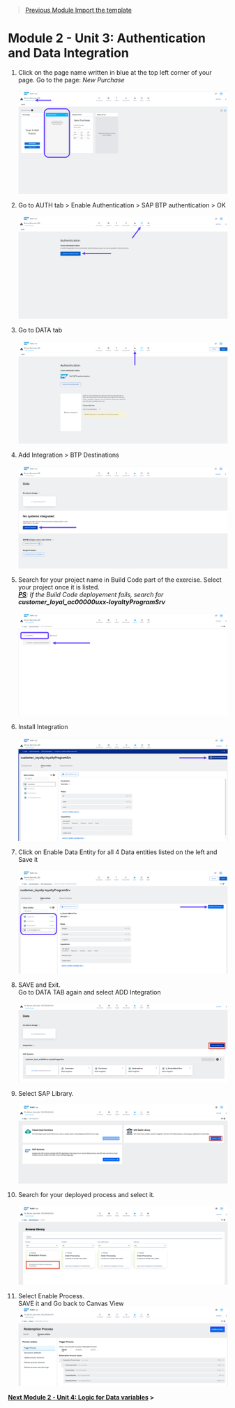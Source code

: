 > [Previous Module Import the template](./252-2_Upload_UI.md) 
# Module 2 - Unit 3: Authentication and Data Integration  



1. Click on the page name written in blue at the top left corner of your page. Go to the page: *New Purchase*<br><br>
![](./Images/252-3_Screenshot_109.png)

2. Go to AUTH tab > Enable Authentication > SAP BTP authentication > OK<br><br>
![](./Images/252-3_Screenshot_110.png)

3. Go to DATA tab<br><br>
![](./Images/252-3_Screenshot_111.png)

4. Add Integration > BTP Destinations<br><br>
![](./Images/252-3_Screenshot_112.png)

5. Search for your project name in Build Code part of the exercise. Select your project once it is listed. <br>
<b><i><u>PS</b></u>: If the Build Code deployement fails, search for <b>customer_loyal_ac00000uxx-loyaltyProgramSrv</b><br><br></i>
![](./Images/252-3_Screenshot_113.png)

6. Install Integration<br><br>
![](./Images/252-3_Screenshot_114.png)

7. Click on Enable Data Entity for all 4 Data entities listed on the left and Save it<br><br>
![](./Images/252-3_Screenshot_115.png)

8. SAVE and Exit. <br>
   Go to DATA TAB again and select ADD Integration<br><br>
   ![](./Images/screen01.png)
9. Select SAP Library.<br><br>
![](./Images/screen02.png)

10. Search for your deployed process and select it. <br><br>
![](./Images/screen03.png)

11. Select Enable Process. <br>
SAVE it and Go back to Canvas View
![](./Images/screen04.png)


**[Next Module 2 - Unit 4: Logic for Data variables](./252-4_Logic_for_Data_Variables.md) >**


